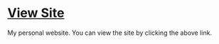 # [View Site](https://blake-whitman.github.io)
My personal website. You can view the site by clicking the above link.
